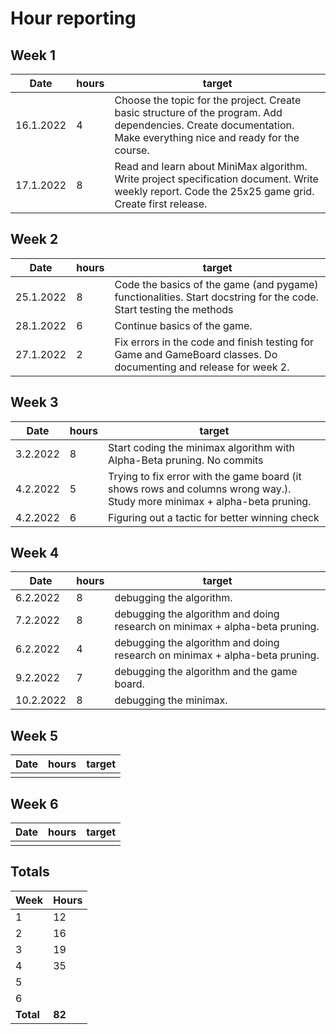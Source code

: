 # Hour reporting

## Week 1

Date       | hours | target|
-----------|------|--------|
16.1.2022 | 4 | Choose the topic for the project. Create basic structure of the program. Add dependencies. Create documentation. Make everything nice and ready for the course. |
17.1.2022 | 8 | Read and learn about MiniMax algorithm. Write project specification document. Write weekly report. Code the 25x25 game grid. Create first release. |


## Week 2

Date       | hours | target|
-----------|------|--------|
25.1.2022 | 8  | Code the basics of the game (and pygame) functionalities. Start docstring for the code.  Start testing the methods|
28.1.2022 | 6  | Continue basics of the game.|
27.1.2022 | 2  | Fix errors in the code and finish testing for Game and GameBoard classes. Do documenting and release for week 2.|


## Week 3

Date       | hours | target|
-----------|------|--------|
3.2.2022 | 8 | Start coding the minimax algorithm with Alpha-Beta pruning. No commits|
4.2.2022 | 5 | Trying to fix error with the game board (it shows rows and columns wrong way.). Study more minimax + alpha-beta pruning.|
4.2.2022 | 6 | Figuring out a tactic for better winning check|


## Week 4

Date       | hours | target|
-----------|------|--------|
6.2.2022 | 8  | debugging the algorithm.  |
7.2.2022 | 8  | debugging the algorithm and doing research on minimax + alpha-beta pruning. |
6.2.2022 | 4  | debugging the algorithm and doing research on minimax + alpha-beta pruning. |
9.2.2022 | 7  | debugging the algorithm and the game board.  |
10.2.2022 | 8  | debugging the minimax.  |



## Week 5

Date       | hours | target|
-----------|------|--------|
 |  |  |


## Week 6
Date       | hours| target|
-----------|------|--------|
 |  |  |


## Totals

 Week   | Hours     |
--------|----------|
 1      |    12   |
 2      |    16   |
 3      |    19  |
 4      |     35   |
 5      |        |
 6      |       |
**Total** | **82**|
